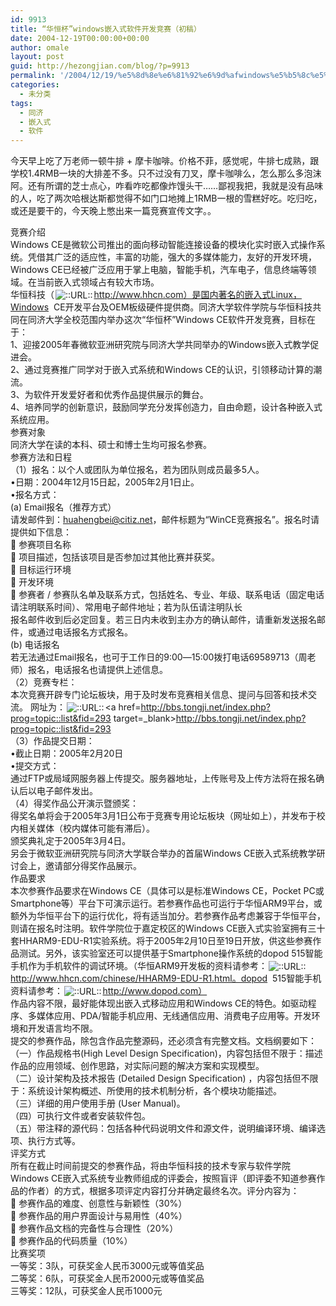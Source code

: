 ```yaml
---
id: 9913
title: “华恒杯”windows嵌入式软件开发竞赛（初稿）
date: 2004-12-19T00:00:00+00:00
author: omale
layout: post
guid: http://hezongjian.com/blog/?p=9913
permalink: '/2004/12/19/%e5%8d%8e%e6%81%92%e6%9d%afwindows%e5%b5%8c%e5%85%a5%e5%bc%8f%e8%bd%af%e4%bb%b6%e5%bc%80%e5%8f%91%e7%ab%9e%e8%b5%9b%ef%bc%88%e5%88%9d%e7%a8%bf%ef%bc%89/'
categories:
  - 未分类
tags:
  - 同济
  - 嵌入式
  - 软件
---
```

今天早上吃了万老师一顿牛排&nbsp;+&nbsp;摩卡咖啡。价格不菲，感觉呢，牛排七成熟，跟学校1.4RMB一块的大排差不多。只不过没有刀叉，摩卡咖啡么，怎么那么多泡沫阿。还有所谓的芝士点心，咋看咋吃都像炸馒头干……鄙视我把，我就是没有品味的人，吃了两次哈根达斯都觉得不如门口地摊上1RMB一根的雪糕好吃。吃归吃，或还是要干的，今天晚上憋出来一篇竞赛宣传文字。。

竞赛介绍  
Windows&nbsp;CE是微软公司推出的面向移动智能连接设备的模块化实时嵌入式操作系统。凭借其广泛的适应性，丰富的功能，强大的多媒体能力，友好的开发环境，Windows&nbsp;CE已经被广泛应用于掌上电脑，智能手机，汽车电子，信息终端等领域。在当前嵌入式领域占有较大市场。  
华恒科技（<img src=/images/aurl.gif align=absbottom hspace=2 alt=::URL:: border=0><a href=http://www.hhcn.com）是国内著名的嵌入式Linux，Windows target=_blank>http://www.hhcn.com）是国内著名的嵌入式Linux，Windows</a> &nbsp;CE开发平台及OEM板级硬件提供商。同济大学软件学院与华恒科技共同在同济大学全校范围内举办这次“华恒杯”Windows&nbsp;CE软件开发竞赛，目标在于：  
1、迎接2005年春微软亚洲研究院与同济大学共同举办的Windows嵌入式教学促进会。  
2、通过竞赛推广同学对于嵌入式系统和Windows&nbsp;CE的认识，引领移动计算的潮流。  
3、为软件开发爱好者和优秀作品提供展示的舞台。  
4、培养同学的创新意识，鼓励同学充分发挥创造力，自由命题，设计各种嵌入式系统应用。  
参赛对象  
同济大学在读的本科、硕士和博士生均可报名参赛。  
参赛方法和日程  
（1）报名：以个人或团队为单位报名，若为团队则成员最多5人。  
&#8226;日期：2004年12月15日起，2005年2月1日止。  
&#8226;报名方式：  
(a) Email报名（推荐方式）  
请发邮件到：huahengbei@citiz.net，邮件标题为“WinCE竞赛报名”。报名时请提供如下信息：  
&#61692; 参赛项目名称  
&#61692; 项目描述，包括该项目是否参加过其他比赛并获奖。  
&#61692; 目标运行环境  
&#61692; 开发环境  
&#61692; 参赛者&nbsp;/&nbsp;参赛队名单及联系方式，包括姓名、专业、年级、联系电话（固定电话请注明联系时间）、常用电子邮件地址；若为队伍请注明队长  
报名邮件收到后必定回复。若三日内未收到主办方的确认邮件，请重新发送报名邮件，或通过电话报名方式报名。  
(b) 电话报名  
若无法通过Email报名，也可于工作日的9:00―15:00拨打电话69589713（周老师）报名，电话报名也请提供上述信息。  
（2）竞赛专栏：		  
本次竞赛开辟专门论坛板块，用于及时发布竞赛相关信息、提问与回答和技术交流。 网址为：<img src=/images/aurl.gif align=absbottom hspace=2 alt=::URL:: border=0><a href=http://bbs.tongji.net/index.php?prog=topic::list&fid=293 target=_blank>http://bbs.tongji.net/index.php?prog=topic::list&fid=293</a>   
（3）作品提交日期：  
&#8226;截止日期：2005年2月20日  
&#8226;提交方式：  
通过FTP或局域网服务器上传提交。服务器地址，上传账号及上传方法将在报名确认后以电子邮件发出。  
（4）得奖作品公开演示暨颁奖：  
得奖名单将会于2005年3月1日公布于竞赛专用论坛板块（网址如上），并发布于校内相关媒体（校内媒体可能有滞后）。  
颁奖典礼定于2005年3月4日。  
另会于微软亚洲研究院与同济大学联合举办的首届Windows&nbsp;CE嵌入式系统教学研讨会上，邀请部分得奖作品展示。  
作品要求  
本次参赛作品要求在Windows&nbsp;CE（具体可以是标准Windows&nbsp;CE，Pocket&nbsp;PC或Smartphone等）平台下可演示运行。若参赛作品也可运行于华恒ARM9平台，或额外为华恒平台下的运行优化，将有适当加分。若参赛作品考虑兼容于华恒平台，则请在报名时注明。软件学院位于嘉定校区的Windows&nbsp;CE嵌入式实验室拥有三十套HHARM9-EDU-R1实验系统。将于2005年2月10日至19日开放，供这些参赛作品测试。另外，该实验室还可以提供基于Smartphone操作系统的dopod&nbsp;515智能手机作为手机软件的调试环境。（华恒ARM9开发板的资料请参考：<img src=/images/aurl.gif align=absbottom hspace=2 alt=::URL:: border=0><a href=http://www.hhcn.com/chinese/HHARM9-EDU-R1.html。dopod target=_blank>http://www.hhcn.com/chinese/HHARM9-EDU-R1.html。dopod</a> &nbsp;515智能手机资料请参考：<img src=/images/aurl.gif align=absbottom hspace=2 alt=::URL:: border=0><a href=http://www.dopod.com） target=_blank>http://www.dopod.com）</a>   
作品内容不限，最好能体现出嵌入式移动应用和Windows&nbsp;CE的特色。如驱动程序、多媒体应用、PDA/智能手机应用、无线通信应用、消费电子应用等。开发环境和开发语言均不限。  
提交的参赛作品，除包含作品完整源码，还必须含有完整文档。文档纲要如下：  
（一）作品规格书(High&nbsp;Level&nbsp;Design&nbsp;Specification)，内容包括但不限于：描述作品的应用领域、创作思路，对实际问题的解决方案和实现模型。  
（二）设计架构及技术报告&nbsp;(Detailed&nbsp;Design&nbsp;Specification)&nbsp;，内容包括但不限于：系统设计架构概述、所使用的技术机制分析，各个模块功能描述。  
（三）详细的用户使用手册&nbsp;(User&nbsp;Manual)。  
（四）可执行文件或者安装软件包。  
（五）带注释的源代码：包括各种代码说明文件和源文件，说明编译环境、编译选项、执行方式等。  
评奖方式  
所有在截止时间前提交的参赛作品，将由华恒科技的技术专家与软件学院Windows&nbsp;CE嵌入式系统专业教师组成的评委会，按照盲评（即评委不知道参赛作品的作者）的方式，根据多项评定内容打分并确定最终名次。评分内容为：  
&#61618; 参赛作品的难度、创意性与新颖性（30%）  
&#61618; 参赛作品的用户界面设计与易用性（40%）  
&#61618; 参赛作品文档的完备性与合理性（20%）  
&#61618; 参赛作品的代码质量（10%）  
比赛奖项  
一等奖：3队，可获奖金人民币3000元或等值奖品  
二等奖：6队，可获奖金人民币2000元或等值奖品  
三等奖：12队，可获奖金人民币1000元

<font class=diary_poster>
